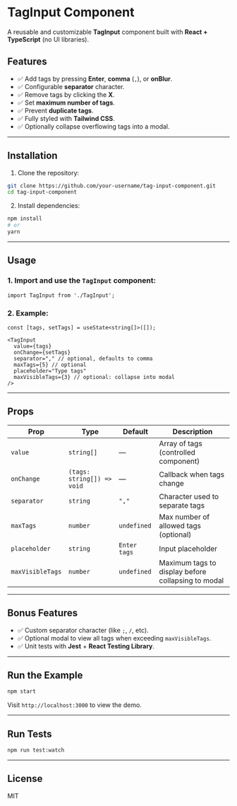 # TagInput Component

A reusable and customizable **TagInput** component built with **React + TypeScript** (no UI libraries).

## Features

- ✅ Add tags by pressing **Enter**, **comma** (`,`), or **onBlur**.
- ✅ Configurable **separator** character.
- ✅ Remove tags by clicking the **X**.
- ✅ Set **maximum number of tags**.
- ✅ Prevent **duplicate tags**. 
- ✅ Fully styled with **Tailwind CSS**.
- ✅ Optionally collapse overflowing tags into a modal.

---

## Installation

1. Clone the repository:

```bash
git clone https://github.com/your-username/tag-input-component.git
cd tag-input-component
```

2. Install dependencies:

```bash
npm install
# or
yarn
```

---

## Usage

### 1. Import and use the `TagInput` component:

```tsx
import TagInput from './TagInput';
```

### 2. Example:

```tsx
const [tags, setTags] = useState<string[]>([]);

<TagInput
  value={tags}
  onChange={setTags}
  separator="," // optional, defaults to comma
  maxTags={5} // optional
  placeholder="Type tags"
  maxVisibleTags={3} // optional: collapse into modal
/>
```

---

## Props

| Prop             | Type                          | Default     | Description                                        |
|------------------|-------------------------------|-------------|----------------------------------------------------|
| `value`          | `string[]`                    | —           | Array of tags (controlled component)               |
| `onChange`       | `(tags: string[]) => void`    | —           | Callback when tags change                          |
| `separator`      | `string`                      | `","`       | Character used to separate tags                    |
| `maxTags`        | `number`                      | `undefined` | Max number of allowed tags (optional)              |
| `placeholder`    | `string`                      | `Enter tags`| Input placeholder                                  |
| `maxVisibleTags` | `number`                      | `undefined` | Maximum tags to display before collapsing to modal |

---

## Bonus Features
- ✅ Custom separator character (like `;`, `/`, etc).
- ✅ Optional modal to view all tags when exceeding `maxVisibleTags`.
- ✅ Unit tests with **Jest** + **React Testing Library**.

---

## Run the Example

```bash
npm start
```

Visit `http://localhost:3000` to view the demo.

---

## Run Tests

```bash
npm run test:watch
```

---

## License

MIT
